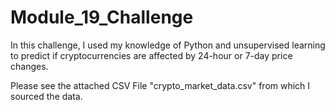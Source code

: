 # Module_19_Challenge
In this challenge, I used my knowledge of Python and unsupervised learning to predict if cryptocurrencies are affected by 24-hour or 7-day price changes.

Please see the attached CSV File "crypto_market_data.csv" from which I sourced the data.

